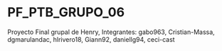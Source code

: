 # PF_PTB_GRUPO_06
Proyecto Final grupal de Henry, Integrantes: gabo963, Cristian-Massa, dgmarulandac, hlrivero18, Giann92, daniellg94, ceci-cast
